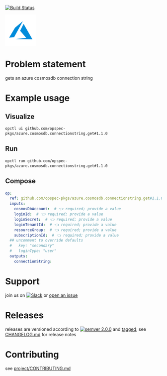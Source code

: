 [![Build Status](https://github.com/opspec-pkgs/azure.cosmosdb.connectionstring.get/workflows/build/badge.svg?branch=main)](https://github.com/opspec-pkgs/azure.cosmosdb.connectionstring.get/actions?query=workflow%3Abuild+branch%3Amain)

<img src="icon.svg" alt="icon" height="100px">

# Problem statement

gets an azure cosmosdb connection string

# Example usage

## Visualize

```shell
opctl ui github.com/opspec-pkgs/azure.cosmosdb.connectionstring.get#1.1.0
```

## Run

```
opctl run github.com/opspec-pkgs/azure.cosmosdb.connectionstring.get#1.1.0
```

## Compose

```yaml
op:
  ref: github.com/opspec-pkgs/azure.cosmosdb.connectionstring.get#1.1.0
  inputs:
    cosmosDbAccount:  # 👈 required; provide a value
    loginId:  # 👈 required; provide a value
    loginSecret:  # 👈 required; provide a value
    loginTenantId:  # 👈 required; provide a value
    resourceGroup:  # 👈 required; provide a value
    subscriptionId:  # 👈 required; provide a value
  ## uncomment to override defaults
  #   key: "secondary"
  #   loginType: "user"
  outputs:
    connectionString:
```

# Support

join us on
[![Slack](https://img.shields.io/badge/slack-opctl-E01563.svg)](https://join.slack.com/t/opctl/shared_invite/zt-51zodvjn-Ul_UXfkhqYLWZPQTvNPp5w)
or
[open an issue](https://github.com/opspec-pkgs/azure.cosmosdb.connectionstring.get/issues)

# Releases

releases are versioned according to
[![semver 2.0.0](https://img.shields.io/badge/semver-2.0.0-brightgreen.svg)](http://semver.org/spec/v2.0.0.html)
and [tagged](https://git-scm.com/book/en/v2/Git-Basics-Tagging); see
[CHANGELOG.md](CHANGELOG.md) for release notes

# Contributing

see
[project/CONTRIBUTING.md](https://github.com/opspec-pkgs/project/blob/main/CONTRIBUTING.md)
